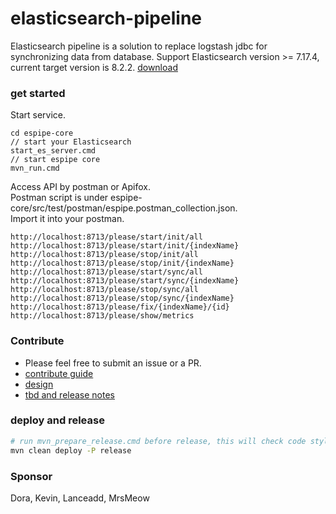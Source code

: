 # elasticsearch-pipeline
Elasticsearch pipeline is a solution to replace logstash jdbc for synchronizing data from database.
Support Elasticsearch version >= 7.17.4, current target version is 8.2.2.
[download](https://www.elastic.co/downloads/elasticsearch)

### get started
Start service.
```
cd espipe-core 
// start your Elasticsearch 
start_es_server.cmd
// start espipe core
mvn_run.cmd
```  
Access API by postman or Apifox.    
Postman script is under espipe-core/src/test/postman/espipe.postman_collection.json.    
Import it into your postman.    
```
http://localhost:8713/please/start/init/all
http://localhost:8713/please/start/init/{indexName}
http://localhost:8713/please/stop/init/all
http://localhost:8713/please/stop/init/{indexName}
http://localhost:8713/please/start/sync/all
http://localhost:8713/please/start/sync/{indexName}
http://localhost:8713/please/stop/sync/all
http://localhost:8713/please/stop/sync/{indexName}
http://localhost:8713/please/fix/{indexName}/{id}
http://localhost:8713/please/show/metrics   
``` 


### Contribute
- Please feel free to submit an issue or a PR. 
- [contribute guide](/doc/contribute_guide.md)
- [design](/doc/design.md)
- [tbd and release notes](/doc/releases.md)

### deploy and release
```bash 
# run mvn_prepare_release.cmd before release, this will check code style
mvn clean deploy -P release
```

### Sponsor

Dora, Kevin, Lanceadd, MrsMeow